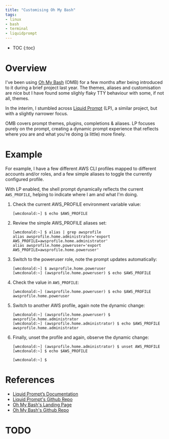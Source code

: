 ```yaml
---
title: "Customising Oh My Bash"
tags:
- linux
- bash
- terminal
- liquidprompt
---
```


* TOC
{:toc}

# Overview
I've been using [Oh My Bash](https://ohmybash.nntoan.com/) (OMB) for a few months after being introduced to it during a brief project last year. The themes, aliases and customisation are nice but I have found some slighly flaky TTY behaviour with some, if not all, themes. 

In the interim, I stumbled across [Liquid Prompt](https://liquidprompt.readthedocs.io/en/stable/) (LP), a similar project, but with a slightly narrower focus. 

OMB covers prompt themes, plugins, completions & aliases. LP focuses purely on the prompt, creating a dynamic prompt experience that reflects where you are and what you're doing (a little) more finely. 

# Example
For example, I have a few different AWS CLI profiles mapped to different accounts and/or roles, and a few simple aliases to toggle the currently configured profile. 

With LP enabled, the shell prompt dynamically reflects the current `AWS_PROFILE`, helping to indicate where I am and what I'm doing.

1. Check the current AWS_PROFILE environment variable value:
    ```
    [wmcdonald:~] $ echo $AWS_PROFILE
    ```
2. Review the simple AWS_PROFILE aliases set:
    ```
    [wmcdonald:~] $ alias | grep awsprofile
    alias awsprofile.home.administrator='export AWS_PROFILE=awsprofile.home.administrator'
    alias awsprofile.home.poweruser='export AWS_PROFILE=awsprofile.home.poweruser'
    ```
3. Switch to the poweruser role, note the prompt updates automatically:
    ```
    [wmcdonald:~] $ awsprofile.home.poweruser 
    [wmcdonald:~] (awsprofile.home.poweruser) $ echo $AWS_PROFILE
    ```
4. Check the value in `AWS_PROFILE`:
    ```
    [wmcdonald:~] (awsprofile.home.poweruser) $ echo $AWS_PROFILE
    awsprofile.home.poweruser
    ```
5. Switch to another AWS profile, again note the dynamic change: 
    ```
    [wmcdonald:~] (awsprofile.home.poweruser) $ awsprofile.home.administrator 
    [wmcdonald:~] (awsprofile.home.administrator) $ echo $AWS_PROFILE
    awsprofile.home.administrator
    ```

6. Finally, unset the profile and again, observe the dynamic change: 
    ```
    [wmcdonald:~] (awsprofile.home.administrator) $ unset AWS_PROFILE 
    [wmcdonald:~] $ echo $AWS_PROFILE

    [wmcdonald:~] $ 
    ```

# References
- [Liquid Prompt’s Documentation](https://liquidprompt.readthedocs.io/en/stable/)
- [Liquid Prompt's Github Repo](https://github.com/liquidprompt/liquidprompt)
- [Oh My Bash's Landing Page](https://ohmybash.nntoan.com/)
- [Oh My Bash's Github Repo](https://github.com/ohmybash/oh-my-bash)

# TODO
